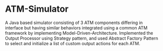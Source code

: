 # ATM-Simulator
A Java based simulator consisting of 3 ATM components differing in interface but having similar behaviors integrated  using a common ATM framework by implementing Model-Driven-Architecture. Implemented the Output Processor using Strategy  pattern, and used Abstract Factory Pattern to select and initialize a list of custom output actions for each ATM.
